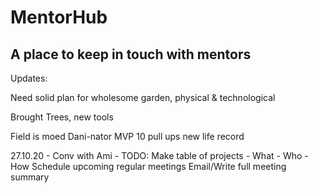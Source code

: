 # MentorHub
## A place to keep in touch with mentors

Updates:

Need solid plan for wholesome garden, physical & technological

Brought Trees, new tools

Field is moed
Dani-nator MVP
10 pull ups new life record

27.10.20 - Conv with Ami - TODO:
Make table of projects - What - Who - How
Schedule upcoming regular meetings
Email/Write full meeting summary
